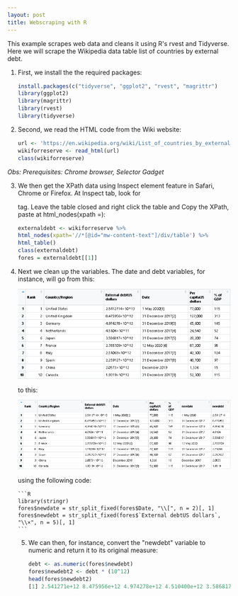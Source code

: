 ```yaml
---
layout: post
title: Webscraping with R
---
```


This example scrapes web data and cleans it using R's rvest and Tidyverse.
Here we will scrape the Wikipedia data table list of countries by external debt.

1. First, we install the the required packages:

    ```R
    install.packages(c("tidyverse", "ggplot2", "rvest", "magrittr")
    library(ggplot2)
    library(magrittr)
    library(rvest)
    library(tidyverse)

    ```

2. Second, we read  the HTML code from the Wiki website:

     ```R
    url <- 'https://en.wikipedia.org/wiki/List_of_countries_by_external_debt'
    wikiforreserve <- read_html(url)
    class(wikiforreserve)
     ```
*Obs: Prerequisites: Chrome browser, Selector Gadget*

3. We then get the XPath data using Inspect element feature in Safari, Chrome or Firefox. 
At Inspect tab, look for <table class=....> tag. Leave the table closed and 
right click the table and Copy the XPath, paste at html_nodes(xpath =):

    ```R
    externaldebt <- wikiforreserve %>%
    html_nodes(xpath='//*[@id="mw-content-text"]/div/table') %>%
    html_table()
    class(externaldebt)
    fores = externaldebt[[1]]
    ```

4. Next we clean up the variables. The date and debt variables, for instance, will go from this:

![Old Variable](https://github.com/pmcavallo/pmcavallo.github.io/blob/master/images/debt1.PNG?raw=true)

to this:

![New Variable](https://github.com/pmcavallo/pmcavallo.github.io/blob/master/images/debt3.PNG?raw=true)

using the following code:

    ```R
    library(stringr)
    fores$newdate = str_split_fixed(fores$Date, "\\[", n = 2)[, 1]
    fores$newdebt = str_split_fixed(fores$`External debtUS dollars`, "\\×", n = 5)[, 1]
    ```
5. We can then, for instance, convert the "newdebt" variable to numeric and return it to its original measure:

    ```R
    debt <- as.numeric(fores$newdebt)
    fores$newdebt2 <- debt * (10^12)
    head(fores$newdebt2)
    [1] 2.541271e+12 8.475956e+12 4.974278e+12 4.510400e+12 3.586817e+12 2.785709e+12
    ```
